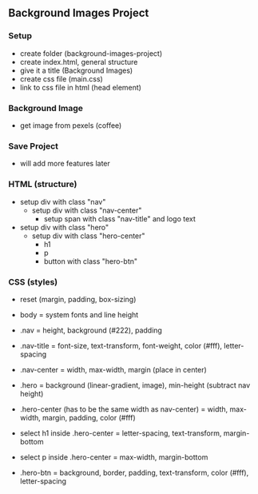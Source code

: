 ## Background Images Project

### Setup

- create folder (background-images-project)
- create index.html, general structure
- give it a title (Background Images)
- create css file (main.css)
- link to css file in html (head element)

### Background Image

- get image from pexels (coffee)

### Save Project

- will add more features later

### HTML (structure)

- setup div with class "nav"
  - setup div with class "nav-center"
    - setup span with class "nav-title" and logo text
- setup div with class "hero"
  - setup div with class "hero-center"
    - h1
    - p
    - button with class "hero-btn"

### CSS (styles)    


- reset (margin, padding, box-sizing)

- body = system fonts and line height

- .nav = height, background (#222), padding

- .nav-title = font-size, text-transform, font-weight, color (#fff), letter-spacing

- .nav-center = width, max-width, margin (place in center)

- .hero = background (linear-gradient, image), min-height (subtract nav height)

- .hero-center (has to be the same width as nav-center) = width, max-width, margin, padding, color (#fff)

- select h1 inside .hero-center = letter-spacing, text-transform, margin-bottom

- select p inside .hero-center = max-width, margin-bottom

- .hero-btn = background, border, padding, text-transform, color (#fff), letter-spacing
